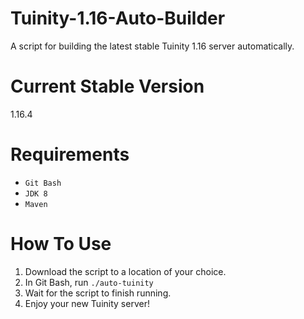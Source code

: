 # Tuinity-1.16-Auto-Builder
A script for building the latest stable Tuinity 1.16 server automatically.

# Current Stable Version
1.16.4

# Requirements
- `Git Bash`
- `JDK 8`
- `Maven`

# How To Use
1. Download the script to a location of your choice.
2. In Git Bash, run `./auto-tuinity`
3. Wait for the script to finish running.
4. Enjoy your new Tuinity server!
